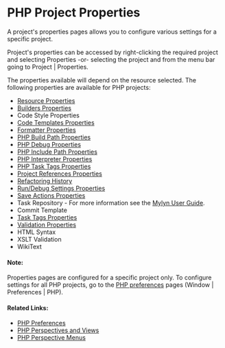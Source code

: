 # PHP Project Properties

<!--context:php_project_properties-->

A project's properties pages allows you to configure various settings for a specific project.

Project's properties can be accessed by right-clicking the required project and selecting Properties -or- selecting the project and from the menu bar going to Project | Properties.

The properties available will depend on the resource selected. The following properties are available for PHP projects:

 * [Resource Properties](008-resource_properties.md)
 * [Builders Properties](016-builders_properties.md)
 * Code Style Properties
 * [Code Templates Properties](../../032-reference/040-php_project_properties/024-code_style_properties/008-code_templates_properties.md)
 * [Formatter Properties](../../032-reference/040-php_project_properties/024-code_style_properties/016-formatter_properties.md)
 * [PHP Build Path Properties](032-php_build_path_properties.md)
 * [PHP Debug Properties](040-php_debug_properties.md)
 * [PHP Include Path Properties](048-php_include_path_properties.md)
 * [PHP Interpreter Properties](056-php_interpreter_properties.md)
 * [PHP Task Tags Properties](064-php_task_tags_properties.md)
 * [Project References Properties](072-project_references_properties.md)
 * [Refactoring History](080-refactoring_history.md)
 * [Run/Debug Settings Properties](088-run_debug_settings_properties.md)
 * [Save Actions Properties](096-save_actions_properties.md)
 * Task Repository - For more information see the [Mylyn User Guide](http://wiki.eclipse.org/index.php/Mylyn_User_Guide).
 * Commit Template
 * [Task Tags Properties](104-task_tags_properties.md)
 * [Validation Properties](112-validation_properties.md)
 * HTML Syntax
 * XSLT Validation
 * WikiText

<!--note-start-->

#### Note:

Properties pages are configured for a specific project only. To configure settings for all PHP projects, go to the [PHP preferences](../../032-reference/032-preferences/000-index.md) pages (Window | Preferences | PHP).

<!--note-end-->

<!--links-start-->

#### Related Links:

 * [PHP Preferences](../../032-reference/032-preferences/000-index.md)
 * [PHP Perspectives and Views](../../032-reference/008-php_perspectives_and_views/000-index.md)
 * [PHP Perspective Menus](../../032-reference/016-menus/000-index.md)

<!--links-end-->

